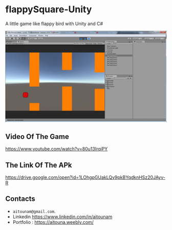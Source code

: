 
# flappySquare-Unity
A little  game like flappy bird with Unity and C#

![alt text](https://github.com/MohamedAitouna/flappySquare-Unity/blob/master/FlappSquare.PNG?raw=true)

## Video Of The Game

https://www.youtube.com/watch?v=80u13IrqiPY

## The Link Of The APk

https://drive.google.com/open?id=1LOhgpGUakLQv9pkBYqdknHSz20JAyv-R

## Contacts

*  `aitounam@gmail.com`.
*  Linkedin https://www.linkedin.com/in/aitounam
*  Portfolio : https://aitouna.weebly.com/
